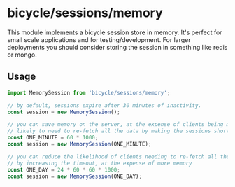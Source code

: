 # bicycle/sessions/memory

This module implements a bicycle session store in memory.  It's perfect for small scale applications and for testing/development.  For larger deployments you should consider storing the session in something like redis or mongo.

## Usage

```js
import MemorySession from 'bicycle/sessions/memory';

// by default, sessions expire after 30 minutes of inactivity.
const session = new MemorySession();

// you can save memory on the server, at the expense of clients being more
// likely to need to re-fetch all the data by making the sessions shorter
const ONE_MINUTE = 60 * 1000;
const session = new MemorySession(ONE_MINUTE);

// you can reduce the likelihood of clients needing to re-fetch all the data
// by increasing the timeout, at the expense of more memory
const ONE_DAY = 24 * 60 * 60 * 1000;
const session = new MemorySession(ONE_DAY);
```

